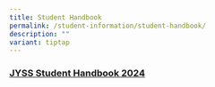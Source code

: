 ```yaml
---
title: Student Handbook
permalink: /student-information/student-handbook/
description: ""
variant: tiptap
---
```

<h3><a href="/files/JYSS_Student_Handbook_2024.pdf" rel="noopener noreferrer nofollow" target="_blank">JYSS Student Handbook 2024</a></h3><p></p>